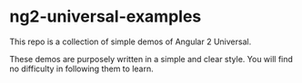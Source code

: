 # ng2-universal-examples

This repo is a collection of simple demos of Angular 2 Universal.

These demos are purposely written in a simple and clear style. You will find no difficulty in following them to learn.
